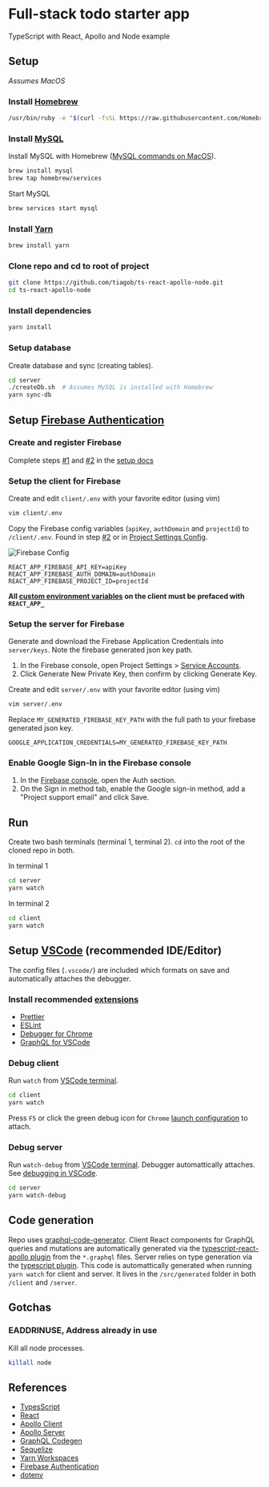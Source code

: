 # Full-stack todo starter app

TypeScript with React, Apollo and Node example

## Setup

_Assumes MacOS_

### Install [Homebrew](https://brew.sh/)

```bash
/usr/bin/ruby -e "$(curl -fsSL https://raw.githubusercontent.com/Homebrew/install/master/install)"
```

### Install [MySQL](https://www.mysql.com/)

Install MySQL with Homebrew ([MySQL commands on MacOS](https://gist.github.com/nrollr/3f57fc15ded7dddddcc4e82fe137b58e)).

```bash
brew install mysql
brew tap homebrew/services
```

Start MySQL

```bash
brew services start mysql
```

### Install [Yarn](https://yarnpkg.com/)

```bash
brew install yarn
```

### Clone repo and cd to root of project

```bash
git clone https://github.com/tiagob/ts-react-apollo-node.git
cd ts-react-apollo-node
```

### Install dependencies

```bash
yarn install
```

### Setup database

Create database and sync (creating tables).

```bash
cd server
./createDb.sh  # Assumes MySQL is installed with Homebrew
yarn sync-db
```

## Setup [Firebase Authentication](https://firebase.google.com/docs/auth)

### Create and register Firebase

Complete steps [#1](https://firebase.google.com/docs/web/setup#create-project) and [#2](https://firebase.google.com/docs/web/setup#register-app) in the [setup docs](https://firebase.google.com/docs/web/setup)

### Setup the client for Firebase

Create and edit `client/.env` with your favorite editor (using vim)

```bash
vim client/.env
```

Copy the Firebase config variables (`apiKey`, `authDomain` and `projectId`) to `/client/.env`. Found in step [#2](https://firebase.google.com/docs/web/setup#register-app) or in [Project Settings Config](https://support.google.com/firebase/answer/7015592).

![Firebase Config](https://raw.githubusercontent.com/tiagob/ts-react-apollo-node/tree/firebase-auth/firebaseConfig.png)

```
REACT_APP_FIREBASE_API_KEY=apiKey
REACT_APP_FIREBASE_AUTH_DOMAIN=authDomain
REACT_APP_FIREBASE_PROJECT_ID=projectId
```

**All [custom environment variables](https://facebook.github.io/create-react-app/docs/adding-custom-environment-variables) on the client must be prefaced with `REACT_APP_`**

### Setup the server for Firebase

Generate and download the Firebase Application Credentials into `server/keys`. Note the firebase generated json key path.

1. In the Firebase console, open Project Settings > [Service Accounts](https://console.firebase.google.com/project/_/settings/serviceaccounts/adminsdk).
1. Click Generate New Private Key, then confirm by clicking Generate Key.

Create and edit `server/.env` with your favorite editor (using vim)

```bash
vim server/.env
```

Replace `MY_GENERATED_FIREBASE_KEY_PATH` with the full path to your firebase generated json key.

```
GOOGLE_APPLICATION_CREDENTIALS=MY_GENERATED_FIREBASE_KEY_PATH
```

### Enable Google Sign-In in the Firebase console

1. In the [Firebase console](https://console.firebase.google.com/), open the Auth section.
1. On the Sign in method tab, enable the Google sign-in method, add a "Project support email" and click Save.

## Run

Create two bash terminals (terminal 1, terminal 2). `cd` into the root of the cloned repo in both.

In terminal 1

```bash
cd server
yarn watch
```

In terminal 2

```bash
cd client
yarn watch
```

## Setup [VSCode](https://code.visualstudio.com/) (recommended IDE/Editor)

The config files (`.vscode/`) are included which formats on save and automatically attaches the debugger.

### Install recommended [extensions](https://code.visualstudio.com/docs/editor/extension-gallery)

- [Prettier](https://marketplace.visualstudio.com/items?itemName=esbenp.prettier-vscode)
- [ESLint](https://marketplace.visualstudio.com/items?itemName=dbaeumer.vscode-eslint)
- [Debugger for Chrome](https://marketplace.visualstudio.com/items?itemName=msjsdiag.debugger-for-chrome)
- [GraphQL for VSCode](https://marketplace.visualstudio.com/items?itemName=kumar-harsh.graphql-for-vscode)

### Debug client

Run `watch` from [VSCode terminal](https://code.visualstudio.com/docs/editor/integrated-terminal).

```bash
cd client
yarn watch
```

Press `F5` or click the green debug icon for `Chrome` [launch configuration](https://code.visualstudio.com/docs/editor/debugging#_launch-configurations) to attach.

### Debug server

Run `watch-debug` from [VSCode terminal](https://code.visualstudio.com/docs/editor/integrated-terminal). Debugger automattically attaches. See [debugging in VSCode](https://code.visualstudio.com/docs/editor/debugging).

```bash
cd server
yarn watch-debug
```

## Code generation

Repo uses [graphql-code-generator](https://graphql-code-generator.com/). Client React components for GraphQL queries and mutations are automatically generated via the [typescript-react-apollo plugin](https://graphql-code-generator.com/docs/plugins/typescript-react-apollo#usage) from the `*.graphql` files. Server relies on type generation via the [typescript plugin](https://graphql-code-generator.com/docs/plugins/typescript). This code is automattically generated when running `yarn watch` for client and server. It lives in the `/src/generated` folder in both `/client` and `/server`.

## Gotchas

### EADDRINUSE, Address already in use

Kill all node processes.

```bash
killall node
```

## References

- [TypesScript](https://www.typescriptlang.org/)
- [React](https://reactjs.org/)
- [Apollo Client](https://www.apollographql.com/docs/react/)
- [Apollo Server](https://www.apollographql.com/docs/apollo-server/)
- [GraphQL Codegen](https://graphql-code-generator.com/docs/getting-started/)
- [Sequelize](http://docs.sequelizejs.com/)
- [Yarn Workspaces](https://yarnpkg.com/lang/en/docs/workspaces/)
- [Firebase Authentication](https://firebase.google.com/docs/auth)
- [dotenv](https://github.com/motdotla/dotenv)

